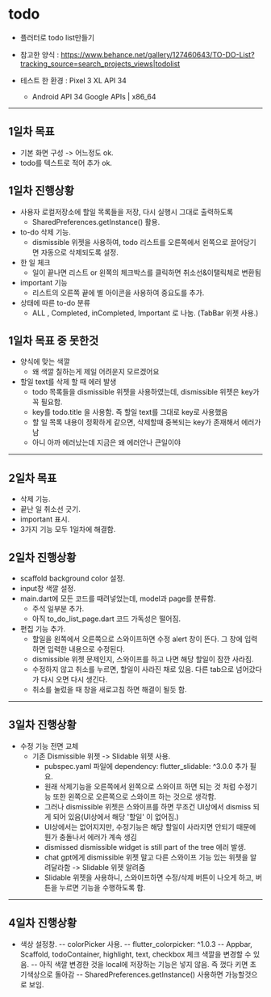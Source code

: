 # todo

- 플러터로 todo list만들기

- 참고한 양식 : https://www.behance.net/gallery/127460643/TO-DO-List?tracking_source=search_projects_views|todolist

- 테스트 한 환경 : Pixel 3 XL API 34
    - Android API 34 Google APIs | x86_64
---
## 1일차 목표
 - 기본 화면 구성 -> 어느정도 ok.
 - todo를 텍스트로 적어 추가 ok.
 
## 1일차 진행상황
 - 사용자 로컬저장소에 할일 목록들을 저장, 다시 실행시 그대로 출력하도록
    - SharedPreferences.getInstance() 활용.
 - to-do 삭제 기능.
    - dismissible 위젯을 사용하여, todo 리스트를 오른쪽에서 왼쪽으로 끌어당기면 자동으로 삭제되도록 설정.
 - 한 일 체크
    - 일이 끝나면 리스트 or 왼쪽의 체크박스를 클릭하면 취소선&이탤릭체로 변환됨
 - important 기능
    - 리스트의 오른쪽 끝에 별 아이콘을 사용하여 중요도를 추가.
 - 상태에 따른 to-do 분류
    - ALL , Completed, inCompleted, Important 로 나눔. (TabBar 위젯 사용.)
 
 ## 1일차 목표 중 못한것
 - 양식에 맞는 색깔
    - 왜 색깔 칠하는게 제일 어려운지 모르겠어요
 - 할일 text를 삭제 할 때 에러 발생
    - todo 목록들을 dismissible 위젯을 사용하였는데, dismissible 위젯은 key가 꼭 필요함.
    - key를 todo.title 을 사용함. 즉 할일 text를 그대로 key로 사용했음
    - 할 일 목록 내용이 정확하게 같으면, 삭제할때 중복되는 key가 존재해서 에러가 남
    - 아니 아까 에러났는데 지금은 왜 에러안나 큰일이야

---
## 2일차 목표
 - 삭제 기능.
 - 끝난 일 취소선 긋기.
 - important 표시.
 - 3가지 기능 모두 1일차에 해결함.

## 2일차 진행상황
 - scaffold background color 설정.
 - input창 색깔 설정.
 - main.dart에 모든 코드를 때려넣었는데, model과 page를 분류함.
   - 주석 일부분 추가.
   - 아직 to_do_list_page.dart 코드 가독성은 떨어짐.
 - 편집 기능 추가.
   - 할일을 왼쪽에서 오른쪽으로 스와이프하면 수정 alert 창이 뜬다. 그 창에 입력하면 입력한 내용으로 수정된다.
   - dismissible 위젯 문제인지, 스와이프를 하고 나면 해당 할일이 잠깐 사라짐.
   - 수정하지 않고 취소를 누르면, 할일이 사라진 채로 있음. 다른 tab으로 넘어갔다가 다시 오면 다시 생긴다.
   - 취소를 눌렀을 때 창을 새로고침 하면 해결이 될듯 함.

---
## 3일차 진행상황
 - 수정 기능 전면 교체
   - 기존 Dismissible 위젯 -> Slidable 위젯 사용.
      - pubspec.yaml 파일에 dependency:   flutter_slidable: ^3.0.0 추가 필요.
      - 원래 삭제기능을 오른쪽에서 왼쪽으로 스와이프 하면 되는 것 처럼 수정기능 또한 왼쪽으로 오른쪽으로 스와이프 하는 것으로 생각함.
      - 그러나 dismissible 위젯은 스와이프를 하면 무조건 UI상에서 dismiss 되게 되어 있음(UI상에서 해당 '할일' 이 없어짐.)
      - UI상에서는 없어지지만, 수정기능은 해당 할일이 사라지면 안되기 때문에 뭔가 충돌나서 에러가 계속 생김
      - dismissed dismissible widget is still part of the tree 에러 발생.
      - chat gpt에게 dismissible 위젯 말고 다른 스와이프 기능 있는 위젯을 알려달라함 -> Slidable 위젯 알려줌
      - Slidable 위젯을 사용하니, 스와이프하면 수정/삭제 버튼이 나오게 하고, 버튼을 누르면 기능을 수행하도록 함.
---
## 4일차 진행상황
 - 색상 설정창.
   -- colorPicker 사용.
   -- flutter_colorpicker: ^1.0.3
   -- Appbar, Scaffold, todoContainer, highlight, text, checkbox 체크 색깔을 변경할 수 있음.
   -- 아직 색깔 변경한 것을 local에 저장하는 기능은 넣지 않음. 즉 껐다 키면 초기색상으로 돌아감
   -- SharedPreferences.getInstance() 사용하면 가능할것으로 보임.
